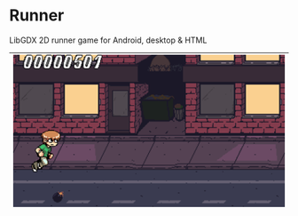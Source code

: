 # Runner
LibGDX 2D runner game for Android, desktop &amp; HTML

|<img src="images/1.png">|
|------------------------|

